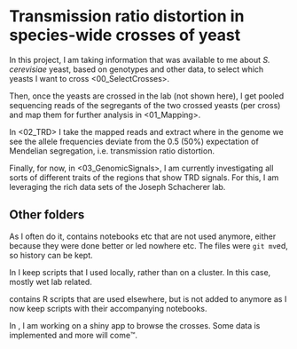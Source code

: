 # Transmission ratio distortion in species-wide crosses of yeast

In this project, I am taking information that was available to me about *S. cerevisiae* yeast, based on genotypes and other data, to select which yeasts I want to cross <00_SelectCrosses>. 

Then, once the yeasts are crossed in the lab (not shown here), I get pooled sequencing reads of the segregants of the two crossed yeasts (per cross) and map them for further analysis in <01_Mapping>.

In <02_TRD> I take the mapped reads and extract where in the genome we see the allele frequencies deviate from the 0.5 (50%) expectation of Mendelian segregation, i.e. transmission ratio distortion.

Finally, for now, in <03_GenomicSignals>, I am currently investigating all sorts of different traits of the regions that show TRD signals. For this, I am leveraging the rich data sets of the Joseph Schacherer lab.

## Other folders

As I often do it, <Archive> contains notebooks etc that are not used anymore, either because they were done better or led nowhere etc. The files were `git mv`ed, so history can be kept.
    
In <RStudioScripts> I keep scripts that I used locally, rather than on a cluster. In this case, mostly wet lab related.
    
<scripts> contains R scripts that are used elsewhere, but is not added to anymore as I now keep scripts with their accompanying notebooks.
    
In <Shiny>, I am working on a shiny app to browse the crosses. Some data is implemented and more will come™️.